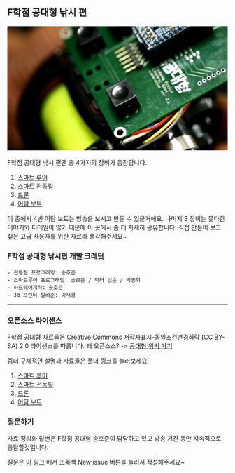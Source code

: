 ## F학점 공대형 낚시 편
![alt text](/ElectricReel/image/reel.jpg "reel")

F학점 공대형 낚시 편엔 총 4가지의 장비가 등장합니다.  

1. [스마트 루어](/SmartLure/)
2. [스마트 전동릴](/ElectricReel/)
3. [드론](/DroneRelease/)
4. [어탐 보트](/SmartRCBoat/)

이 중에서 4번 어탐 보트는 방송을 보시고 만들 수 있을거에요. 나머지 3 장비는 못다한 이야기와 디테일이 많기 때문에 이 곳에서 좀 더 자세히 공유합니다. 직접 만들어 보고 싶은 고급 사용자를 위한 자료라 생각해주세요~

### F학점 공대형 낚시편 개발 크레딧
```
- 전동릴 프로그래밍: 송호준
- 스마트루어 프로그래밍: 송호준 / 닥터 심슨 / 박동희
- 하드웨어제작: 송호준
- 3d 프린터 빌려준: 이재경
```

---

### 오픈소스 라이센스
F학점 공대형 자료들은 Creative Commons 저작자표시-동일조건변경허락 (CC BY-SA) 2.0 라이센스를 따릅니다. 왜 오픈소스? -> [공대형 위키 가기](/wiki/F학점-공대형-위키/)

좀더 구체적인 설명과 자료들은 폴더 링크를 눌러보세요!

1. [스마트 루어](/SmartLure/)
2. [스마트 전동릴](/ElectricReel/)
3. [드론](/DroneRelease/)
4. [어탐 보트](/SmartRCBoat/)

### 질문하기
자료 정리와 답변은 F학점 공대형 송호준이 담당하고 있고 방송 기간 동안 지속적으로 응답할것입니다.

질문은 [이 링크](https://github.com/gradefree-eng/Fishing/issues)
에서 초록색 New issue 버튼을 눌러서 작성해주세요~
